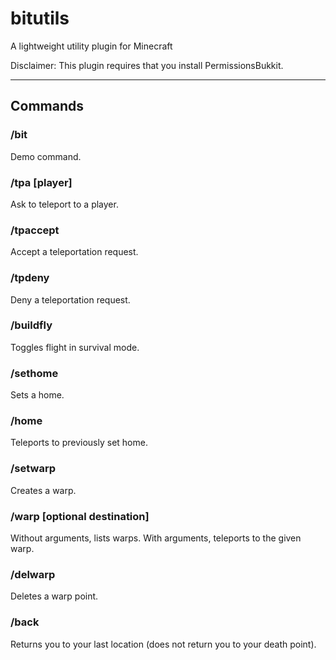 # bitutils
A lightweight utility plugin for Minecraft

Disclaimer: This plugin requires that you install PermissionsBukkit.

---

## Commands

### /bit
Demo command.
### /tpa [player]
Ask to teleport to a player.
### /tpaccept
Accept a teleportation request.
### /tpdeny
Deny a teleportation request.
### /buildfly
Toggles flight in survival mode.
### /sethome
Sets a home.
### /home
Teleports to previously set home.
### /setwarp
Creates a warp.
### /warp [optional destination]
Without arguments, lists warps. With arguments, teleports to the given warp.
### /delwarp
Deletes a warp point.
### /back
Returns you to your last location (does not return you to your death point).
